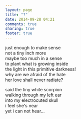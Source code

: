```yaml
---
layout: page
title: "?"
date: 2014-09-28 04:21
comments: true
sharing: true
footer: true
---
```


just enough to make sense  
not a tiny inch more  
maybe too much in a sense  
to plant what is growing inside  
the light in this primitive darkness!  
why are we afraid of the hate  
her love shall never radiate?  
  
said the tiny white scorpion  
walking through my left ear  
into my electrocuted skull  
i feel she's near  
yet i can not hear...
